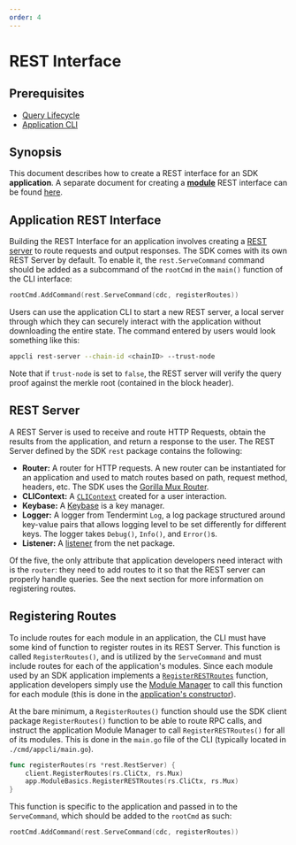 ```yaml
---
order: 4
---
```


# REST Interface

## Prerequisites

* [Query Lifecycle](./query-lifecycle.md)
* [Application CLI](./cli.md)

## Synopsis

This document describes how to create a REST interface for an SDK **application**. A separate document for creating a [**module**](../building-modules/intro.md) REST interface can be found [here](#../module-interfaces.md#rest).

## Application REST Interface

Building the REST Interface for an application involves creating a [REST server](./rest.md#rest-server) to route requests and output responses. The SDK comes with its own REST Server by default. To enable it, the `rest.ServeCommand` command should be added as a subcommand of the `rootCmd` in the `main()` function of the CLI interface:

```go
rootCmd.AddCommand(rest.ServeCommand(cdc, registerRoutes))
```

Users can use the application CLI to start a new REST server, a local server through which they can securely interact with the application without downloading the entire state. The command entered by users would look something like this:

```bash
appcli rest-server --chain-id <chainID> --trust-node
```

Note that if `trust-node` is set to `false`, the REST server will verify the query proof against the merkle root (contained in the block header). 

## REST Server

A REST Server is used to receive and route HTTP Requests, obtain the results from the application, and return a response to the user. The REST Server defined by the SDK `rest` package contains the following:

* **Router:** A router for HTTP requests. A new router can be instantiated for an application and used to match routes based on path, request method, headers, etc. The SDK uses the [Gorilla Mux Router](https://github.com/gorilla/mux).
* **CLIContext:** A [`CLIContext`](./query-lifecycle.md#clicontext) created for a user interaction.
* **Keybase:** A [Keybase](../basics/accounts.md#keybase) is a key manager.
* **Logger:** A logger from Tendermint `Log`, a log package structured around key-value pairs that allows logging level to be set differently for different keys. The logger takes `Debug()`, `Info()`, and `Error()`s.
* **Listener:** A [listener](https://golang.org/pkg/net/#Listener) from the net package.

Of the five, the only attribute that application developers need interact with is the `router`: they need to add routes to it so that the REST server can properly handle queries. See the next section for more information on registering routes. 

## Registering Routes

To include routes for each module in an application, the CLI must have some kind of function to register routes in its REST Server. This function is called `RegisterRoutes()`, and is utilized by the `ServeCommand` and must include routes for each of the application's modules. Since each module used by an SDK application implements a [`RegisterRESTRoutes`](../building-modules/module-interfaces.md#rest) function, application developers simply use the [Module Manager](../building-modules/module-manager.md) to call this function for each module (this is done in the [application's constructor](../basics/app-anatomy.md#constructor-function)).

At the bare minimum, a `RegisterRoutes()` function should use the SDK client package `RegisterRoutes()` function to be able to route RPC calls, and instruct the application Module Manager to call `RegisterRESTRoutes()` for all of its modules. This is done in the `main.go` file of the CLI (typically located in `./cmd/appcli/main.go`). 

```go
func registerRoutes(rs *rest.RestServer) {
	client.RegisterRoutes(rs.CliCtx, rs.Mux)
	app.ModuleBasics.RegisterRESTRoutes(rs.CliCtx, rs.Mux)
}
```

This function is specific to the application and passed in to the `ServeCommand`, which should be added to the `rootCmd` as such:

```go
rootCmd.AddCommand(rest.ServeCommand(cdc, registerRoutes))
```
